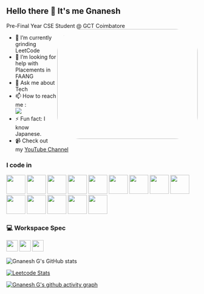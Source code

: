 ## Hello there 👋 It's me Gnanesh

Pre-Final Year CSE Student @ GCT Coimbatore
<img align="right" width="370" height="290" src="https://i.pinimg.com/originals/ef/16/e4/ef16e4e68b0d3cb81e6bb8a8c3258d7e.gif" style="border-radius:60px">

<!--  - 🔭 Here's my [portfolio](https://) (currently down)   Consider adding a note about it being down -->
- 🌱 I’m currently grinding LeetCode
- 🤔 I’m looking for help with Placements in FAANG
- 💬 Ask me about Tech
- 📫 How to reach me :
<br /> [<img src="https://img.shields.io/badge/LinkedIn-0077B5?style=for-the-badge&logo=linkedin&logoColor=white" />](https://www.linkedin.com/in/gnanesh-g-8561ba299/)
- ⚡ Fun fact: I know Japanese.
- 📹 Check out my [YouTube Channel](https://www.youtube.com/@RIPNANI)

### I code in
<img height="50" width="50" src="https://img.icons8.com/color/48/000000/python.png" /> <img height="50" width="50" src="https://img.icons8.com/color/48/000000/c-programming.png" /> <img height="50" width="50" src="https://img.icons8.com/color/48/000000/c-plus-plus-logo.png" /> <img height="50" width="50" src="https://img.icons8.com/color/48/000000/java-coffee-cup-logo.png" /> <img height="50" width="50" src="https://img.icons8.com/color/48/000000/html-5.png" /> <img height="50" width="50" src="https://img.icons8.com/color/48/000000/css3.png" /> <img height="50" width="50"  src="https://img.icons8.com/color/48/000000/bootstrap.png" />
<img height="50" width="50" src="https://img.icons8.com/color/48/000000/javascript.png"/><!-- <img  height="50" width="50" src="https://img.icons8.com/color/48/000000/tensorflow.png"/> <img height="50" width="50" src="https://img.icons8.com/fluent/48/000000/arduino.png"/> --> <img height="50" width="50" src="https://img.icons8.com/color/48/000000/react-native.png"/> <img height="50" width="50" src="https://img.icons8.com/color/48/000000/google-firebase-console.png"/> <img height="50" width="50" src="https://img.icons8.com/color/48/000000/mysql-logo.png"/> <img height="50" width="50" src="https://img.icons8.com/color/48/000000/mongodb.png"/> <img height="50" width="50" src="https://img.icons8.com/color/48/000000/nodejs.png"/> <img height="50" width="50" src="https://img.icons8.com/color/48/000000/graphql.png"/>


### 💻 Workspace Spec
<img height="30" src="https://img.shields.io/badge/ASUS-ROG_Strix_G15-E2231A?style=for-the-badge&logo=asus&logoColor=white"/> <img height="30" src="https://img.shields.io/badge/NVIDIA-RTX_3050-76B900?style=for-the-badge&logo=nvidia&logoColor=white"/> <img height="30" src="https://img.shields.io/badge/AMD-Ryzen_5_4600H-ED1C24?style=for-the-badge&logo=amd&logoColor=white"/>

![Gnanesh G's GitHub stats](https://github-readme-stats.vercel.app/api?username=Gnanesh-Nani&theme=dark&show_icons=true&&hide=issues,contribs)

[![Leetcode Stats](https://leetcard.jacoblin.cool/gnanesh_nani?ext=contest&theme=dark)](https://leetcode.com/gnanesh_nani)

[![Gnanesh G's github activity graph](https://github-readme-activity-graph.vercel.app/graph?username=Gnanesh-Nani&bg_color=000000&color=ffffff&line=51f565&point=ffffff&area=true&hide_border=true)](https://github.com/ashutosh00710/github-readme-activity-graph)

